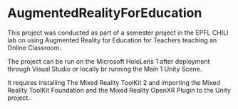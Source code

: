 # AugmentedRealityForEducation

This project was conducted as part of a semester project in the EPFL CHILI lab on using Augmented Reality for Education for Teachers teaching an Online Classroom.

The project can be run on the Microsoft HoloLens 1 after deployment through Visual Studio or locally br running the Main 1 Unity Scene.

It requires installing The Mixed Reality ToolKit 2 and importing the Mixed Reality ToolKit Foundation and the Mixed Reality OpenXR Plugin to the Unity project.
